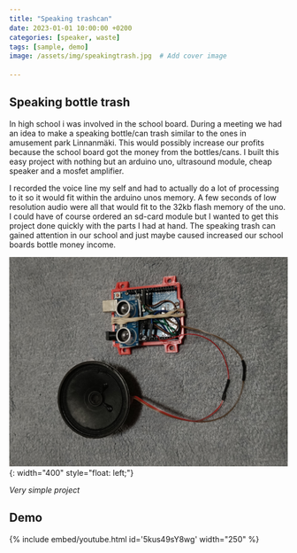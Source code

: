```yaml
---
title: "Speaking trashcan"
date: 2023-01-01 10:00:00 +0200
categories: [speaker, waste]
tags: [sample, demo]
image: /assets/img/speakingtrash.jpg  # Add cover image

---
```


## Speaking bottle trash

 In high school i was involved in the school board. During a meeting we had an idea to make a speaking bottle/can trash similar to the ones in amusement park Linnanmäki. This would possibly increase our profits because the school board got the money from the bottles/cans. I built this easy project with nothing but an arduino uno, ultrasound module, cheap speaker and a mosfet amplifier.
 
  I recorded the voice line my self and had to actually do a lot of processing to it so it would fit within the arduino unos memory. A few seconds of low resolution audio were all that would fit to the 32kb flash memory of the uno.
 I could have of course ordered an sd-card module but I wanted to get this project done quickly with the parts I had at hand. The speaking trash can gained attention in our school and just maybe caused increased our school boards bottle money income.






 ![vaaka](/assets/img/speakingtrash.jpg){: width="400" style="float: left;"}

 *Very simple project*


## Demo
{% include embed/youtube.html id='5kus49sY8wg' width="250" %}






